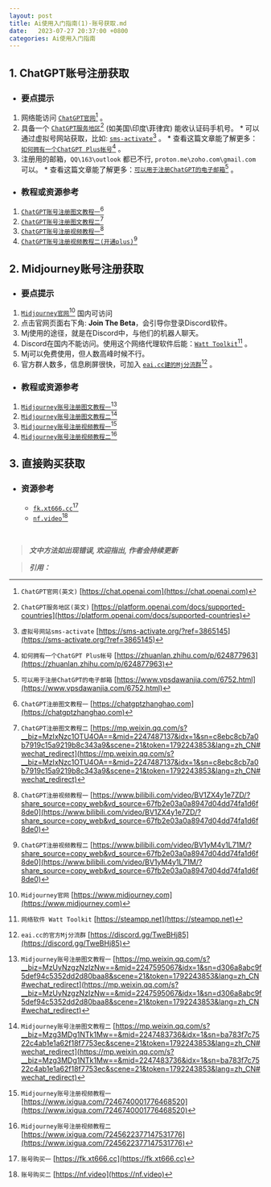 ```yaml
---
layout: post
title: Ai使用入门指南(1)-账号获取.md
date:   2023-07-27 20:37:00 +0800
categories: Ai使用入门指南
---
```

## 1. ChatGPT账号注册获取
* ### 要点提示
1. 网络能访问 [`ChatGPT官网`](https://chat.openai.com)[^1] 。
2. 具备一个 [`ChatGPT服务地区`]( https://platform.openai.com/docs/supported-countries)[^2] (如美国\印度\菲律宾) 能收认证码手机号。
		* 可以通过虚拟号网站获取，比如: [`sms-activate`](https://sms-activate.org/?ref=3865145)[^3] 。
		* 查看这篇文章能了解更多：[`如何拥有一个ChatGPT Plus帐号`](https://zhuanlan.zhihu.com/p/624877963)[^4] 。
3. 注册用的邮箱，`QQ\163\outlook` 都已不行, `proton.me\zoho.com\gmail.com` 可以。
		* 查看这篇文章能了解更多：[`可以用于注册ChatGPT的电子邮箱`](https://www.vpsdawanjia.com/6752.html)[^5] 。

* ###  教程或资源参考
1. [`ChatGPT账号注册图文教程一`](https://chatgptzhanghao.com)[^6]
2. [`ChatGPT账号注册图文教程二`](https://mp.weixin.qq.com/s?__biz=MzIxNzc1OTU4OA==&mid=2247487137&idx=1&sn=c8ebc8cb7a0b7919c15a9219b8c343a9&scene=21&token=1792243853&lang=zh_CN#wechat_redirect)[^7]
3. [`ChatGPT账号注册视频教程一`](https://www.bilibili.com/video/BV1ZX4y1e7ZD/?share_source=copy_web&vd_source=67fb2e03a0a8947d04dd74fa1d6f8de0)[^8]
4. [`ChatGPT账号注册视频教程二(开通plus)`](https://www.bilibili.com/video/BV1yM4y1L71M/?share_source=copy_web&vd_source=67fb2e03a0a8947d04dd74fa1d6f8de0)[^9]


## 2. Midjourney账号注册获取
* ### 要点提示
1. [`Midjourney官网`](https://www.midjourney.com)[^10] 国内可访问
2. 点击官网页面右下角: **Join The Beta**，会引导你登录Discord软件。
3. Mj使用的途径，就是在Discord中，与他们的机器人聊天。
4. Discord在国内不能访问。使用这个网络代理软件后能：[`Watt Toolkit`](https://steampp.net)[^11] 。
5. Mj可以免费使用，但人数高峰时候不行。
6. 官方群人数多，信息刷屏很快，可加入 [`eai.cc建的Mj分流群`](https://discord.gg/TweBHj85)[^12] 。

* ### 教程或资源参考
1. [`Midjourney账号注册图文教程一`](https://mp.weixin.qq.com/s?__biz=MzUyNzgzNzIzNw==&mid=2247595067&idx=1&sn=d306a8abc9f5def94c5352dd2d80baa8&scene=21&token=1792243853&lang=zh_CN#wechat_redirect)[^13]
2. [`Midjourney账号注册图文教程二`](https://mp.weixin.qq.com/s?__biz=Mzg3MDg1NTk1Mw==&mid=2247483736&idx=1&sn=ba783f7c7522c4ab1e1a62f18f7753ec&scene=21&token=1792243853&lang=zh_CN#wechat_redirect)[^14]
3. [`Midjourney账号注册视频教程一`](https://www.ixigua.com/7246740001776468520)[^15]
4. [`Midjourney账号注册视频教程二`](https://www.ixigua.com/7245622377147531776)[^16]

## 3. 直接购买获取

* ### 资源参考

  * [`fk.xt666.cc`](https://fk.xt666.cc)[^17]
  * [`nf.video`](https://nf.video)[^18]

<br>

> **_文中方法如出现错误, 欢迎指出, 作者会持续更新_**

> **_引用：_**

[^1]: `ChatGPT官网(英文)` [https://chat.openai.com](https://chat.openai.com)
[^2]: `ChatGPT服务地区(英文)` [https://platform.openai.com/docs/supported-countries](https://platform.openai.com/docs/supported-countries)
[^3]: `虚拟号网站sms-activate` [https://sms-activate.org/?ref=3865145](https://sms-activate.org/?ref=3865145)
[^4]: `如何拥有一个ChatGPT Plus帐号` [https://zhuanlan.zhihu.com/p/624877963](https://zhuanlan.zhihu.com/p/624877963)
[^5]: `可以用于注册ChatGPT的电子邮箱` [https://www.vpsdawanjia.com/6752.html](https://www.vpsdawanjia.com/6752.html)
[^6]: `ChatGPT注册图文教程一` [https://chatgptzhanghao.com](https://chatgptzhanghao.com)
[^7]: `ChatGPT注册图文教程二` [https://mp.weixin.qq.com/s?__biz=MzIxNzc1OTU4OA==&mid=2247487137&idx=1&sn=c8ebc8cb7a0b7919c15a9219b8c343a9&scene=21&token=1792243853&lang=zh_CN#wechat_redirect](https://mp.weixin.qq.com/s?__biz=MzIxNzc1OTU4OA==&mid=2247487137&idx=1&sn=c8ebc8cb7a0b7919c15a9219b8c343a9&scene=21&token=1792243853&lang=zh_CN#wechat_redirect)
[^8]: `ChatGPT注册视频教程一`  [https://www.bilibili.com/video/BV1ZX4y1e7ZD/?share_source=copy_web&vd_source=67fb2e03a0a8947d04dd74fa1d6f8de0](https://www.bilibili.com/video/BV1ZX4y1e7ZD/?share_source=copy_web&vd_source=67fb2e03a0a8947d04dd74fa1d6f8de0)
[^9]: `ChatGPT注册视频教程二` [https://www.bilibili.com/video/BV1yM4y1L71M/?share_source=copy_web&vd_source=67fb2e03a0a8947d04dd74fa1d6f8de0](https://www.bilibili.com/video/BV1yM4y1L71M/?share_source=copy_web&vd_source=67fb2e03a0a8947d04dd74fa1d6f8de0)
[^10]: `Midjourney官网` [https://www.midjourney.com](https://www.midjourney.com)
[^11]: `网络软件 Watt Toolkit` [https://steampp.net](https://steampp.net)
[^12]: `eai.cc的官方Mj分流群` [https://discord.gg/TweBHj85](https://discord.gg/TweBHj85)
[^13]: `Midjourney账号注册图文教程一` [https://mp.weixin.qq.com/s?__biz=MzUyNzgzNzIzNw==&mid=2247595067&idx=1&sn=d306a8abc9f5def94c5352dd2d80baa8&scene=21&token=1792243853&lang=zh_CN#wechat_redirect](https://mp.weixin.qq.com/s?__biz=MzUyNzgzNzIzNw==&mid=2247595067&idx=1&sn=d306a8abc9f5def94c5352dd2d80baa8&scene=21&token=1792243853&lang=zh_CN#wechat_redirect)
[^14]: `Midjourney账号注册图文教程二` [https://mp.weixin.qq.com/s?__biz=Mzg3MDg1NTk1Mw==&mid=2247483736&idx=1&sn=ba783f7c7522c4ab1e1a62f18f7753ec&scene=21&token=1792243853&lang=zh_CN#wechat_redirect](https://mp.weixin.qq.com/s?__biz=Mzg3MDg1NTk1Mw==&mid=2247483736&idx=1&sn=ba783f7c7522c4ab1e1a62f18f7753ec&scene=21&token=1792243853&lang=zh_CN#wechat_redirect)
[^15]: `Midjourney账号注册视频教程一` [https://www.ixigua.com/7246740001776468520](https://www.ixigua.com/7246740001776468520)
[^16]: `Midjourney账号注册视频教程二` [https://www.ixigua.com/7245622377147531776](https://www.ixigua.com/7245622377147531776)
[^17]: `账号购买一` [https://fk.xt666.cc](https://fk.xt666.cc)
[^18]: `账号购买二` [https://nf.video](https://nf.video)

